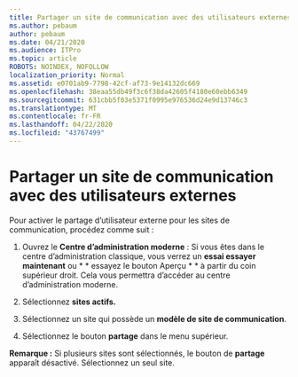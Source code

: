 ```yaml
---
title: Partager un site de communication avec des utilisateurs externes
ms.author: pebaum
author: pebaum
ms.date: 04/21/2020
ms.audience: ITPro
ms.topic: article
ROBOTS: NOINDEX, NOFOLLOW
localization_priority: Normal
ms.assetid: e0701ab9-7798-42cf-af73-9e14132dc669
ms.openlocfilehash: 38eaa55db49f3c6f38da42605f4180e60ebb6349
ms.sourcegitcommit: 631cbb5f03e5371f0995e976536d24e9d13746c3
ms.translationtype: MT
ms.contentlocale: fr-FR
ms.lasthandoff: 04/22/2020
ms.locfileid: "43767499"
---
```

# <a name="share-a-communication-site-with-external-users"></a>Partager un site de communication avec des utilisateurs externes

Pour activer le partage d’utilisateur externe pour les sites de communication, procédez comme suit : 
  
1. Ouvrez le **Centre d’administration moderne** : Si vous êtes dans le centre d’administration classique, vous verrez un **essai essayer maintenant** ou * * essayez le bouton Aperçu * * à partir du coin supérieur droit. Cela vous permettra d’accéder au centre d’administration moderne. 
  
2. Sélectionnez **sites actifs.**
  
3. Sélectionnez un site qui possède un **modèle de site de communication**. 
  
4. Sélectionnez le bouton **partage** dans le menu supérieur. 
  
 **Remarque :** Si plusieurs sites sont sélectionnés, le bouton de **partage** apparaît désactivé. Sélectionnez un seul site. 
  

